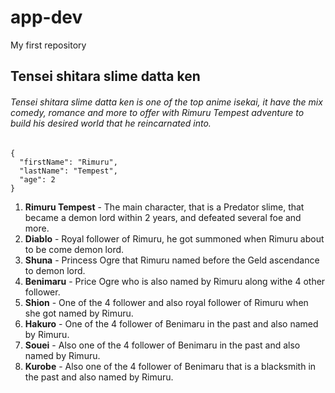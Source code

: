 # app-dev
My first repository
## Tensei shitara slime datta ken
###### Tensei shitara slime datta ken is one of the top anime isekai, it have the mix comedy, romance and more to offer with Rimuru Tempest adventure to build his desired world that he reincarnated into.
```
{
  "firstName": "Rimuru",
  "lastName": "Tempest",
  "age": 2
}
```
1. **Rimuru Tempest** - The main character, that is a Predator slime, that became a demon lord within 2 years, and defeated several foe and more.
2. **Diablo** - Royal follower of Rimuru, he got summoned when Rimuru about to be come demon lord.
3. **Shuna** -  Princess Ogre that Rimuru named before the Geld ascendance to demon lord.
4. **Benimaru** - Price Ogre who is also named by Rimuru along withe 4 other follower.
5. **Shion** - One of the 4 follower and also royal follower of Rimuru when she got named by Rimuru.
6. **Hakuro** - One of the 4 follower of Benimaru in the past and also named by Rimuru.
7. **Souei** - Also one of the 4 follower of Benimaru in the past and also named by Rimuru.
8. **Kurobe** - Also one of the 4 follower of Benimaru that is a blacksmith in the past and also named by Rimuru.

